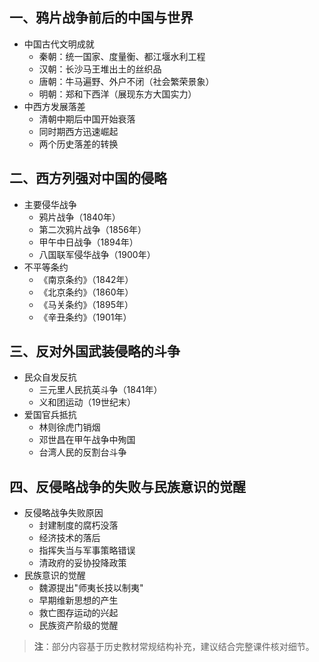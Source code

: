 

## 一、鸦片战争前后的中国与世界
- 中国古代文明成就
  - 秦朝：统一国家、度量衡、都江堰水利工程
  - 汉朝：长沙马王堆出土的丝织品
  - 唐朝：牛马遍野、外户不闭（社会繁荣景象）
  - 明朝：郑和下西洋（展现东方大国实力）
- 中西方发展落差
  - 清朝中期后中国开始衰落
  - 同时期西方迅速崛起
  - 两个历史落差的转换

## 二、西方列强对中国的侵略
- 主要侵华战争
  - 鸦片战争（1840年）
  - 第二次鸦片战争（1856年）
  - 甲午中日战争（1894年）
  - 八国联军侵华战争（1900年）
- 不平等条约
  - 《南京条约》（1842年）
  - 《北京条约》（1860年）
  - 《马关条约》（1895年）
  - 《辛丑条约》（1901年）

## 三、反对外国武装侵略的斗争
- 民众自发反抗
  - 三元里人民抗英斗争（1841年）
  - 义和团运动（19世纪末）
- 爱国官兵抵抗
  - 林则徐虎门销烟
  - 邓世昌在甲午战争中殉国
  - 台湾人民的反割台斗争

## 四、反侵略战争的失败与民族意识的觉醒
- 反侵略战争失败原因
  - 封建制度的腐朽没落
  - 经济技术的落后
  - 指挥失当与军事策略错误
  - 清政府的妥协投降政策
- 民族意识的觉醒
  - 魏源提出"师夷长技以制夷"
  - 早期维新思想的产生
  - 救亡图存运动的兴起
  - 民族资产阶级的觉醒

> **注**：部分内容基于历史教材常规结构补充，建议结合完整课件核对细节。